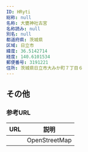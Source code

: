 ```yaml
---
ID: HRyti
総称: null
名称: 大甕神社古宮
名称読み: null
別名: null
都道府県: 茨城県
区域: 日立市
緯度: 36.5142714
経度: 140.6101534
郵便番号: 3191221
住所: 茨城県日立市大みか町７丁目６
---
```


## その他

### 参考URL

| URL | 説明          |
| --- | ------------- |
|     | OpenStreetMap |
